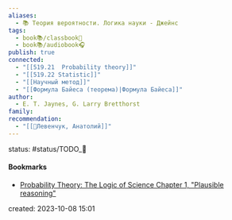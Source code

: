 ```yaml
---
aliases:
  - 📚 Теория вероятности. Логика науки - Джейнс
tags:
  - book📚/classbook📖
  - book📚/audiobook🎧
publish: true
connected:
  - "[[519.21  Probability theory]]"
  - "[[519.22 Statistic]]"
  - "[[Научный метод]]"
  - "[[Формула Байеса (теорема)|Формула Байеса]]"
author:
  - E. T. Jaynes, G. Larry Bretthorst
family: 
recommendation:
  - "[[👤Левенчук, Анатолий]]"
---
```

status: #status/TODO_🌱







#### Bookmarks
- [Probability Theory: The Logic of Science Chapter 1, "Plausible reasoning"](https://www.youtube.com/watch?v=P6P1rjJuD_M)



created: 2023-10-08 15:01
